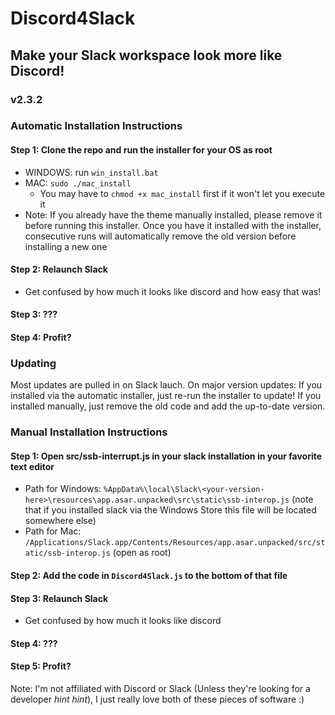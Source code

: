 # Discord4Slack

## Make your Slack workspace look more like Discord!

### v2.3.2

### Automatic Installation Instructions

#### Step 1: Clone the repo and run the installer for your OS as root

- WINDOWS: run `win_install.bat`
- MAC: `sudo ./mac_install`
  - You may have to `chmod +x mac_install` first if it won't let you execute it
- Note: If you already have the theme manually installed, please remove it before running this installer. Once you have it installed with the installer, consecutive runs will automatically remove the old version before installing a new one

#### Step 2: Relaunch Slack

- Get confused by how much it looks like discord and how easy that was!

#### Step 3: ???

#### Step 4: Profit?

### Updating

Most updates are pulled in on Slack lauch. On major version updates: If you installed via the automatic installer, just re-run the installer to update! If you installed manually, just remove the old code and add the up-to-date version.

### Manual Installation Instructions

#### Step 1: Open src/ssb-interrupt.js in your slack installation in your favorite text editor

- Path for Windows: `%AppData%\local\Slack\<your-version-here>\resources\app.asar.unpacked\src\static\ssb-interop.js` (note that if you installed slack via the Windows Store this file will be located somewhere else)
- Path for Mac: `/Applications/Slack.app/Contents/Resources/app.asar.unpacked/src/static/ssb-interop.js` (open as root)

#### Step 2: Add the code in `Discord4Slack.js` to the bottom of that file

#### Step 3: Relaunch Slack

- Get confused by how much it looks like discord

#### Step 4: ???

#### Step 5: Profit?

Note: I'm not affiliated with Discord or Slack (Unless they're looking for a developer _hint hint_), I just really love both of these pieces of software :)
